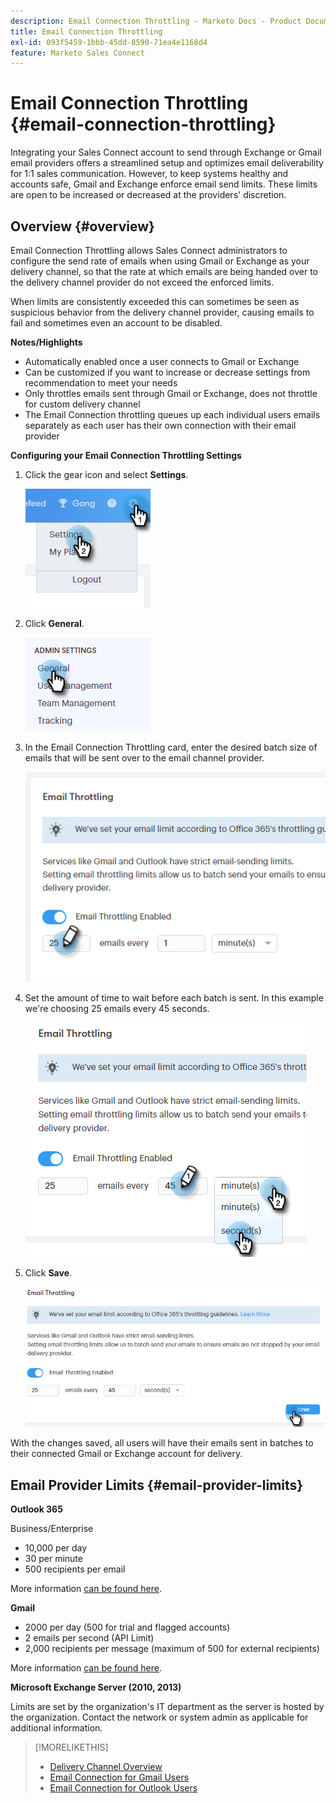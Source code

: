 ```yaml
---
description: Email Connection Throttling - Marketo Docs - Product Documentation
title: Email Connection Throttling
exl-id: 093f5459-1bbb-45dd-8590-71ea4e1168d4
feature: Marketo Sales Connect
---
```

# Email Connection Throttling {#email-connection-throttling}

Integrating your Sales Connect account to send through Exchange or Gmail email providers offers a streamlined setup and optimizes email deliverability for 1:1 sales communication. However, to keep systems healthy and accounts safe, Gmail and Exchange enforce email send limits. These limits are open to be increased or decreased at the providers' discretion.

## Overview {#overview}

Email Connection Throttling allows Sales Connect administrators to configure the send rate of emails when using Gmail or Exchange as your delivery channel, so that the rate at which emails are being handed over to the delivery channel provider do not exceed the enforced limits.

When limits are consistently exceeded this can sometimes be seen as suspicious behavior from the delivery channel provider, causing emails to fail and sometimes even an account to be disabled.

**Notes/Highlights**

* Automatically enabled once a user connects to Gmail or Exchange
* Can be customized if you want to increase or decrease settings from recommendation to meet your needs
* Only throttles emails sent through Gmail or Exchange, does not throttle for custom delivery channel
* The Email Connection throttling queues up each individual users emails separately as each user has their own connection with their email provider

**Configuring your Email Connection Throttling Settings**

1. Click the gear icon and select **Settings**.

   ![](assets/email-connection-throttling-1.png)

1. Click **General**.

   ![](assets/email-connection-throttling-2.png)

1. In the Email Connection Throttling card, enter the desired batch size of emails that will be sent over to the email channel provider.

   ![](assets/email-connection-throttling-3.png)

1. Set the amount of time to wait before each batch is sent. In this example we're choosing 25 emails every 45 seconds.

   ![](assets/email-connection-throttling-4.png)

1. Click **Save**.

   ![](assets/email-connection-throttling-5.png)

With the changes saved, all users will have their emails sent in batches to their connected Gmail or Exchange account for delivery.

## Email Provider Limits {#email-provider-limits}

**Outlook 365**

Business/Enterprise

* 10,000 per day
* 30 per minute
* 500 recipients per email

More information [can be found here](https://docs.microsoft.com/en-us/office365/servicedescriptions/exchange-online-service-description/exchange-online-limits?redirectedfrom=MSDN#RecipientLimits).

**Gmail**

* 2000 per day (500 for trial and flagged accounts)
* 2 emails per second (API Limit)
* 2,000 recipients per message (maximum of 500 for external recipients)

More information [can be found here](https://support.google.com/a/answer/166852?hl=en).

**Microsoft Exchange Server (2010, 2013)**

Limits are set by the organization's IT department as the server is hosted by the organization. Contact the network or system admin as applicable for additional information.

>[!MORELIKETHIS]
>
>* [Delivery Channel Overview](/help/marketo/product-docs/marketo-sales-connect/email/email-delivery/delivery-channel-overview.md)
>* [Email Connection for Gmail Users](/help/marketo/product-docs/marketo-sales-connect/email-plugins/gmail/email-connection-for-gmail-users.md)
>* [Email Connection for Outlook Users](/help/marketo/product-docs/marketo-sales-connect/email-plugins/msc-for-outlook/email-connection-for-outlook-users.md)
